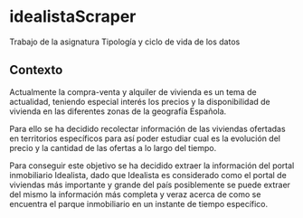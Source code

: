 # idealistaScraper
Trabajo de la asignatura Tipología y ciclo de vida de los datos 

## Contexto
Actualmente la compra-venta y alquiler de vivienda es un tema de actualidad, teniendo especial interés
los precios y la disponibilidad de vivienda en las diferentes zonas de la geografía Española.

Para ello se ha decidido recolectar información de las viviendas ofertadas en territorios específicos
para así poder estudiar cual es la evolución del precio y la cantidad de las ofertas a lo largo del tiempo.

Para conseguir este objetivo se ha decidido extraer la información del portal inmobiliario Idealista, dado
que Idealista es considerado como el portal de viviendas más importante y grande del país posiblemente se puede
extraer del mismo la información más completa y veraz acerca de como se encuentra el parque inmobiliario en un instante de tiempo específico.